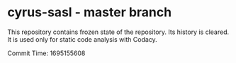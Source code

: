 # cyrus-sasl - master branch

This repository contains frozen state of the repository.
Its history is cleared. It is used only for static code
analysis with Codacy.

Commit Time: 1695155608